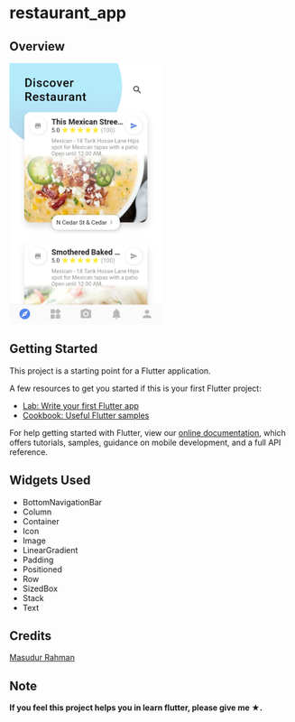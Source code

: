 # restaurant_app

## Overview

<img src="https://github.com/wakdyan/Flutter-Restaurant-UI/blob/master/assets/Home%20Page.png?raw=true" width="271" height="462" />   

## Getting Started

This project is a starting point for a Flutter application.

A few resources to get you started if this is your first Flutter project:

- [Lab: Write your first Flutter app](https://flutter.dev/docs/get-started/codelab)
- [Cookbook: Useful Flutter samples](https://flutter.dev/docs/cookbook)

For help getting started with Flutter, view our
[online documentation](https://flutter.dev/docs), which offers tutorials,
samples, guidance on mobile development, and a full API reference.

## Widgets Used

- BottomNavigationBar
- Column
- Container
- Icon
- Image
- LinearGradient
- Padding
- Positioned
- Row
- SizedBox
- Stack
- Text

## Credits

[Masudur Rahman](https://dribbble.com/shots/4077985-Restaurants-App-Exploration)

## Note
<b>If you feel this project helps you in learn flutter, please give me ★.